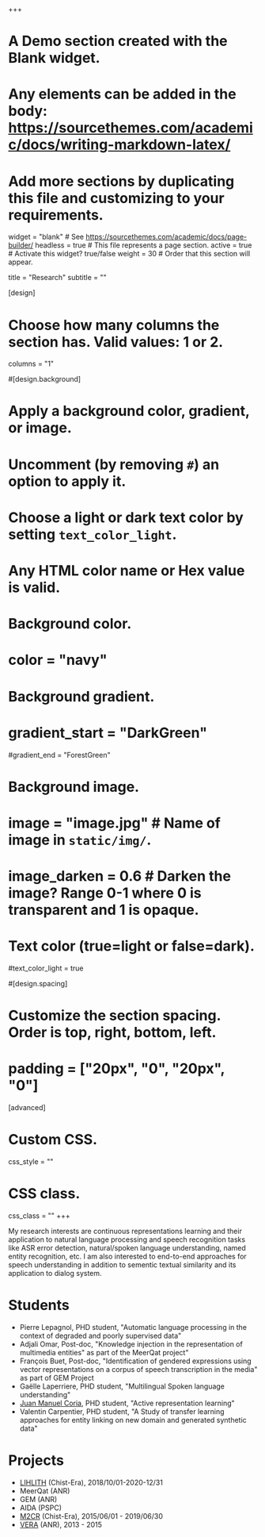 +++
# A Demo section created with the Blank widget.
# Any elements can be added in the body: https://sourcethemes.com/academic/docs/writing-markdown-latex/
# Add more sections by duplicating this file and customizing to your requirements.

widget = "blank"  # See https://sourcethemes.com/academic/docs/page-builder/
headless = true  # This file represents a page section.
active = true  # Activate this widget? true/false
weight = 30  # Order that this section will appear.

title = "Research"
subtitle = ""

[design]
  # Choose how many columns the section has. Valid values: 1 or 2.
  columns = "1"

#[design.background]
  # Apply a background color, gradient, or image.
  #   Uncomment (by removing `#`) an option to apply it.
  #   Choose a light or dark text color by setting `text_color_light`.
  #   Any HTML color name or Hex value is valid.

  # Background color.
 # color = "navy"

  # Background gradient.
  # gradient_start = "DarkGreen"
  #gradient_end = "ForestGreen"

  # Background image.
  # image = "image.jpg"  # Name of image in `static/img/`.
  # image_darken = 0.6  # Darken the image? Range 0-1 where 0 is transparent and 1 is opaque.

  # Text color (true=light or false=dark).
  #text_color_light = true

#[design.spacing]
  # Customize the section spacing. Order is top, right, bottom, left.
 # padding = ["20px", "0", "20px", "0"]

[advanced]
 # Custom CSS.
 css_style = ""

 # CSS class.
 css_class = ""
+++

My research interests are continuous representations learning and their application to natural language processing and speech recognition tasks like ASR error detection, natural/spoken language understanding, named entity recognition, etc. I am also interested to end-to-end approaches for speech understanding in addition to sementic textual similarity and its application to dialog system.

# Students

- Pierre Lepagnol, PHD student, "Automatic language processing in the context of degraded and poorly supervised data"
- Adjali Omar, Post-doc, "Knowledge injection in the representation of multimedia entities" as part of the MeerQat project"
- François Buet, Post-doc, "Identification of gendered expressions using vector representations
on a corpus of speech transcription in the media" as part of GEM Project
- Gaëlle Laperriere, PHD student, "Multilingual Spoken language understanding"
- [Juan Manuel Coria](https://juanmc2005.github.io/), PHD student, "Active representation learning"
- Valentin Carpentier, PHD student, "A Study of transfer learning approaches for entity linking on new domain and generated synthetic data" 

# Projects

- [LIHLITH](http://ixa2.si.ehu.es/lihlith/) (Chist-Era), 2018/10/01-2020-12/31
- MeerQat (ANR)
- GEM (ANR)
- AIDA (PSPC)
- [M2CR](https://projets-lium.univ-lemans.fr/m2cr/) (Chist-Era), 2015/06/01 - 2019/06/30
- [VERA](https://anr.fr/Project-ANR-12-BS02-0006) (ANR), 2013 - 2015
